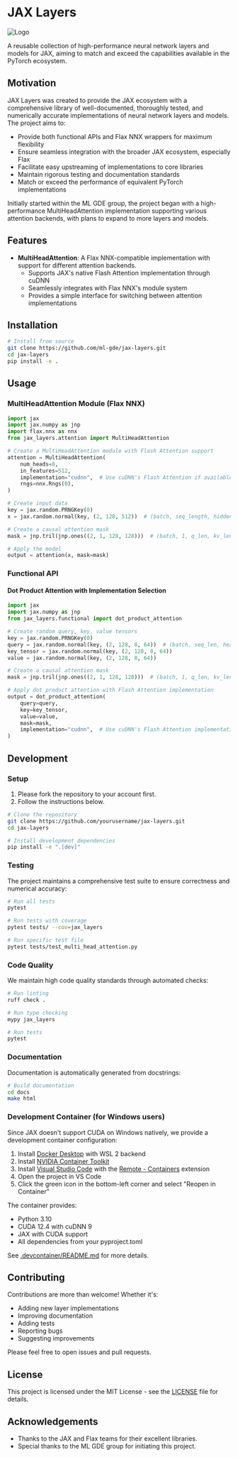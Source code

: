 # JAX Layers

![Logo](./assets/logo.jpg)

A reusable collection of high-performance neural network layers and models for JAX, aiming to match and exceed the capabilities available in the PyTorch ecosystem.

## Motivation

JAX Layers was created to provide the JAX ecosystem with a comprehensive library of well-documented, thoroughly tested, and numerically accurate implementations of neural network layers and models. The project aims to:

- Provide both functional APIs and Flax NNX wrappers for maximum flexibility
- Ensure seamless integration with the broader JAX ecosystem, especially Flax
- Facilitate easy upstreaming of implementations to core libraries
- Maintain rigorous testing and documentation standards
- Match or exceed the performance of equivalent PyTorch implementations

Initially started within the ML GDE group, the project began with a high-performance MultiHeadAttention implementation supporting various attention backends, with plans to expand to more layers and models.

## Features

- **MultiHeadAttention**: A Flax NNX-compatible implementation with support for different attention backends.
  - Supports JAX's native Flash Attention implementation through cuDNN
  - Seamlessly integrates with Flax NNX's module system
  - Provides a simple interface for switching between attention implementations

## Installation

```bash
# Install from source
git clone https://github.com/ml-gde/jax-layers.git
cd jax-layers
pip install -e .
```

## Usage

### MultiHeadAttention Module (Flax NNX)

```python
import jax
import jax.numpy as jnp
import flax.nnx as nnx
from jax_layers.attention import MultiHeadAttention

# Create a MultiHeadAttention module with Flash Attention support
attention = MultiHeadAttention(
    num_heads=8,
    in_features=512,
    implementation="cudnn",  # Use cuDNN's Flash Attention if available
    rngs=nnx.Rngs(0),
)

# Create input data
key = jax.random.PRNGKey(0)
x = jax.random.normal(key, (2, 128, 512))  # (batch, seq_length, hidden_dim)

# Create a causal attention mask
mask = jnp.tril(jnp.ones((2, 1, 128, 128)))  # (batch, 1, q_len, kv_len)

# Apply the model
output = attention(x, mask=mask)
```

### Functional API

#### Dot Product Attention with Implementation Selection

```python
import jax
import jax.numpy as jnp
from jax_layers.functional import dot_product_attention

# Create random query, key, value tensors
key = jax.random.PRNGKey(0)
query = jax.random.normal(key, (2, 128, 8, 64))  # (batch, seq_len, heads, head_dim)
key_tensor = jax.random.normal(key, (2, 128, 8, 64))
value = jax.random.normal(key, (2, 128, 8, 64))

# Create a causal attention mask
mask = jnp.tril(jnp.ones((2, 1, 128, 128)))  # (batch, 1, q_len, kv_len)

# Apply dot product attention with Flash Attention implementation
output = dot_product_attention(
    query=query,
    key=key_tensor,
    value=value,
    mask=mask,
    implementation="cudnn",  # Use cuDNN's Flash Attention implementation
)
```

## Development

### Setup

1. Please fork the repository to your account first.
2. Follow the instructions below.

```bash
# Clone the repository
git clone https://github.com/yourusername/jax-layers.git
cd jax-layers

# Install development dependencies
pip install -e ".[dev]"
```

### Testing

The project maintains a comprehensive test suite to ensure correctness and numerical accuracy:

```bash
# Run all tests
pytest

# Run tests with coverage
pytest tests/ --cov=jax_layers

# Run specific test file
pytest tests/test_multi_head_attention.py
```

### Code Quality

We maintain high code quality standards through automated checks:

```bash
# Run linting
ruff check .

# Run type checking
mypy jax_layers

# Run tests
pytest
```

### Documentation

Documentation is automatically generated from docstrings:

```bash
# Build documentation
cd docs
make html
```

### Development Container (for Windows users)

Since JAX doesn't support CUDA on Windows natively, we provide a development container configuration:

1. Install [Docker Desktop](https://www.docker.com/products/docker-desktop/) with WSL 2 backend
2. Install [NVIDIA Container Toolkit](https://docs.nvidia.com/datacenter/cloud-native/container-toolkit/install-guide.html)
3. Install [Visual Studio Code](https://code.visualstudio.com/) with the [Remote - Containers](https://marketplace.visualstudio.com/items?itemName=ms-vscode-remote.remote-containers) extension
4. Open the project in VS Code
5. Click the green icon in the bottom-left corner and select "Reopen in Container"

The container provides:

- Python 3.10
- CUDA 12.4 with cuDNN 9
- JAX with CUDA support
- All dependencies from your pyproject.toml

See [.devcontainer/README.md](.devcontainer/README.md) for more details.

## Contributing

Contributions are more than welcome! Whether it's:

- Adding new layer implementations
- Improving documentation
- Adding tests
- Reporting bugs
- Suggesting improvements

Please feel free to open issues and pull requests.

## License

This project is licensed under the MIT License - see the [LICENSE](LICENSE) file for details.

## Acknowledgements

- Thanks to the JAX and Flax teams for their excellent libraries.
- Special thanks to the ML GDE group for initiating this project.
